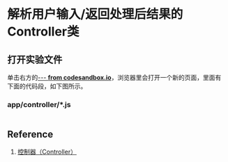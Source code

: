 # 解析用户输入/返回处理后结果的Controller类

## 打开实验文件

单击右方的[--- **from codesandbox.io**]()，浏览器里会打开一个新的页面，里面有下面的代码段，如下图所示。

### app/controller/*.js
```javascript

```

## Reference

1. [控制器（Controller）](https://eggjs.org/zh-cn/basics/controller.html)




